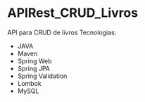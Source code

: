 # APIRest_CRUD_Livros
API para CRUD de livros
Tecnologias:
- JAVA
- Maven
- Spring Web
- Spring JPA
- Spring Validation
- Lombok
- MySQL
 
